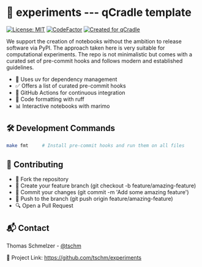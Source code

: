 # 🧪 experiments --- qCradle template

[![License: MIT](https://img.shields.io/badge/License-MIT-yellow.svg)](LICENSE)
[![CodeFactor](https://www.codefactor.io/repository/github/tschm/experiments/badge)](https://www.codefactor.io/repository/github/tschm/experiments)
[![Created for qCradle](https://img.shields.io/badge/Created%20for-qCradle-blue?style=flat-square)](https://github.com/cvxgrp/cradle)

We support the creation of notebooks without the ambition
to release software via PyPI.
The approach taken here is very suitable for computational experiments.
The repo is not minimalistic but comes with a curated set of pre-commit hooks
and follows modern and established guidelines.

* 🚀 Uses uv for dependency management
* ✅ Offers a list of curated pre-commit hooks
* 🔄 GitHub Actions for continuous integration
* 🧹 Code formatting with ruff
* 📊 Interactive notebooks with marimo

## 🛠️ Development Commands

```bash
make fmt     # Install pre-commit hooks and run them on all files
```

## 👥 Contributing

* 🍴 Fork the repository
* 🌿 Create your feature branch (git checkout -b feature/amazing-feature)
* 💾 Commit your changes (git commit -m 'Add some amazing feature')
* 🚢 Push to the branch (git push origin feature/amazing-feature)
* 🔍 Open a Pull Request

## 📬 Contact

Thomas Schmelzer - [@tschm](https://github.com/tschm)

🔗 Project Link: <https://github.com/tschm/experiments>
